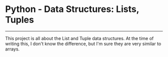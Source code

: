 # Python - Data Structures: Lists, Tuples

---
This project is all about the List and Tuple data structures.
At the time of writing this, I don't know the difference, but I'm sure
they are very similar to arrays.
